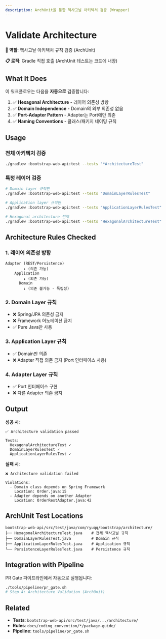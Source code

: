 ```yaml
---
description: ArchUnit을 통한 헥사고날 아키텍처 검증 (Wrapper)
---
```


# Validate Architecture

**🎯 역할**: 헥사고날 아키텍처 규칙 검증 (ArchUnit)

**📋 로직**: Gradle 직접 호출 (ArchUnit 테스트는 코드에 내장)

## What It Does

이 워크플로우는 다음을 **자동으로** 검증합니다:

1. ✅ **Hexagonal Architecture** - 레이어 의존성 방향
2. ✅ **Domain Independence** - Domain의 외부 의존성 없음
3. ✅ **Port-Adapter Pattern** - Adapter는 Port에만 의존
4. ✅ **Naming Conventions** - 클래스/패키지 네이밍 규칙

## Usage

### 전체 아키텍처 검증

```bash
./gradlew :bootstrap-web-api:test --tests "*ArchitectureTest"
```

### 특정 레이어 검증

```bash
# Domain layer 규칙만
./gradlew :bootstrap-web-api:test --tests "DomainLayerRulesTest"

# Application layer 규칙만
./gradlew :bootstrap-web-api:test --tests "ApplicationLayerRulesTest"

# Hexagonal architecture 전체
./gradlew :bootstrap-web-api:test --tests "HexagonalArchitectureTest"
```

## Architecture Rules Checked

### 1. 레이어 의존성 방향
```
Adapter (REST/Persistence)
        ↓ (의존 가능)
    Application
        ↓ (의존 가능)
      Domain
        ↓ (의존 불가능 - 독립성)
```

### 2. Domain Layer 규칙
- ❌ Spring/JPA 의존성 금지
- ❌ Framework 어노테이션 금지
- ✅ Pure Java만 사용

### 3. Application Layer 규칙
- ✅ Domain만 의존
- ❌ Adapter 직접 의존 금지 (Port 인터페이스 사용)

### 4. Adapter Layer 규칙
- ✅ Port 인터페이스 구현
- ❌ 다른 Adapter 의존 금지

## Output

**성공 시**:
```
✅ Architecture validation passed

Tests:
  HexagonalArchitectureTest ✓
  DomainLayerRulesTest ✓
  ApplicationLayerRulesTest ✓
```

**실패 시**:
```
❌ Architecture validation failed

Violations:
  - Domain class depends on Spring Framework
    Location: Order.java:15
  - Adapter depends on another Adapter
    Location: OrderRestAdapter.java:42
```

## ArchUnit Test Locations

```
bootstrap-web-api/src/test/java/com/ryuqq/bootstrap/architecture/
├── HexagonalArchitectureTest.java    # 전체 헥사고날 규칙
├── DomainLayerRulesTest.java         # Domain 규칙
├── ApplicationLayerRulesTest.java    # Application 규칙
└── PersistenceLayerRulesTest.java    # Persistence 규칙
```

## Integration with Pipeline

PR Gate 파이프라인에서 자동으로 실행됩니다:

```bash
./tools/pipeline/pr_gate.sh
# Step 4: Architecture Validation (ArchUnit)
```

## Related

- **Tests**: `bootstrap-web-api/src/test/java/.../architecture/`
- **Rules**: `docs/coding_convention/*/package-guide/`
- **Pipeline**: `tools/pipeline/pr_gate.sh`
